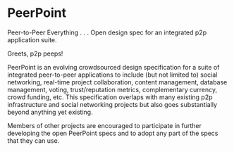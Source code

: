PeerPoint
=========

Peer-to-Peer Everything . . . Open design spec for an integrated p2p application suite.

Greets, p2p peeps!

PeerPoint is an evolving crowdsourced design specification for a suite of integrated peer-to-peer applications to include (but not limited to) social networking, real-time project collaboration, content management, database management, voting, trust/reputation metrics, complementary currency, crowd funding, etc. This specification overlaps with many existing p2p infrastructure and social networking projects but also goes substantially beyond anything yet existing.

Members of other projects are encouraged to participate in further developing the open PeerPoint specs and to adopt any part of the specs that they can use.